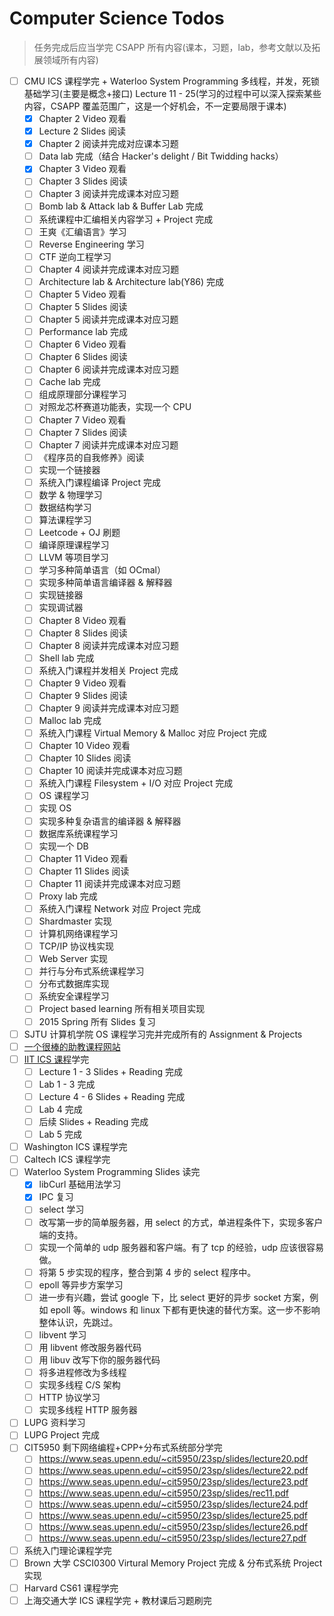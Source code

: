 # Computer Science Todos

> 任务完成后应当学完 CSAPP 所有内容(课本，习题，lab，参考文献以及拓展领域所有内容)

- [ ] CMU ICS 课程学完 + Waterloo System Programming 多线程，并发，死锁基础学习(主要是概念+接口) Lecture 11 - 25(学习的过程中可以深入探索某些内容，CSAPP 覆盖范围广，这是一个好机会，不一定要局限于课本)
  - [x] Chapter 2 Video 观看
  - [x] Lecture 2 Slides 阅读
  - [x] Chapter 2 阅读并完成对应课本习题
  - [ ] Data lab 完成（结合 Hacker's delight / Bit Twidding hacks）
  - [x] Chapter 3 Video 观看
  - [ ] Chapter 3 Slides 阅读
  - [ ] Chapter 3 阅读并完成课本对应习题
  - [ ] Bomb lab & Attack lab & Buffer Lab 完成
  - [ ] 系统课程中汇编相关内容学习 + Project 完成
  - [ ] 王爽《汇编语言》学习
  - [ ] Reverse Engineering 学习
  - [ ] CTF 逆向工程学习
  <!-- - [ ] Windows 逆向学习 -->
  - [ ] Chapter 4 阅读并完成课本对应习题
  - [ ] Architecture lab & Architecture lab(Y86) 完成
  - [ ] Chapter 5 Video 观看
  - [ ] Chapter 5 Slides 阅读
  - [ ] Chapter 5 阅读并完成课本对应习题
  - [ ] Performance lab 完成
  - [ ] Chapter 6 Video 观看
  - [ ] Chapter 6 Slides 阅读
  - [ ] Chapter 6 阅读并完成课本对应习题
  - [ ] Cache lab 完成
  - [ ] 组成原理部分课程学习
  - [ ] 对照龙芯杯赛道功能表，实现一个 CPU
  - [ ] Chapter 7 Video 观看
  - [ ] Chapter 7 Slides 阅读
  - [ ] Chapter 7 阅读并完成课本对应习题
  - [ ] 《程序员的自我修养》阅读
  - [ ] 实现一个链接器
  - [ ] 系统入门课程编译 Project 完成
  - [ ] 数学 & 物理学习
  - [ ] 数据结构学习
  - [ ] 算法课程学习
  - [ ] Leetcode + OJ 刷题
  - [ ] 编译原理课程学习
  - [ ] LLVM 等项目学习
  - [ ] 学习多种简单语言（如 OCmal）
  - [ ] 实现多种简单语言编译器 & 解释器
  - [ ] 实现链接器
  - [ ] 实现调试器
  - [ ] Chapter 8 Video 观看
  - [ ] Chapter 8 Slides 阅读
  - [ ] Chapter 8 阅读并完成课本对应习题
  - [ ] Shell lab 完成
  - [ ] 系统入门课程并发相关 Project 完成
  - [ ] Chapter 9 Video 观看
  - [ ] Chapter 9 Slides 阅读
  - [ ] Chapter 9 阅读并完成课本对应习题
  - [ ] Malloc lab 完成
  - [ ] 系统入门课程 Virtual Memory & Malloc 对应 Project 完成
  - [ ] Chapter 10 Video 观看
  - [ ] Chapter 10 Slides 阅读
  - [ ] Chapter 10 阅读并完成课本对应习题
  - [ ] 系统入门课程 Filesystem + I/O 对应 Project 完成
  - [ ] OS 课程学习
  - [ ] 实现 OS
  - [ ] 实现多种复杂语言的编译器 & 解释器
  - [ ] 数据库系统课程学习
  - [ ] 实现一个 DB
  - [ ] Chapter 11 Video 观看
  - [ ] Chapter 11 Slides 阅读
  - [ ] Chapter 11 阅读并完成课本对应习题
  - [ ] Proxy lab 完成
  - [ ] 系统入门课程 Network 对应 Project 完成
  - [ ] Shardmaster 实现
  - [ ] 计算机网络课程学习
  - [ ] TCP/IP 协议栈实现
  - [ ] Web Server 实现
  - [ ] 并行与分布式系统课程学习
  - [ ] 分布式数据库实现
  - [ ] 系统安全课程学习
  - [ ] Project based learning 所有相关项目实现
  - [ ] 2015 Spring 所有 Slides 复习
- [ ] SJTU 计算机学院 OS 课程学习完并完成所有的 Assignment & Projects
- [ ] [一个很棒的助教课程网站](https://www-users.cse.umn.edu/~kauffman/)
- [ ] [IIT ICS 课程](https://moss.cs.iit.edu/cs351/)学完
  - [ ] Lecture 1 - 3 Slides + Reading 完成
  - [ ] Lab 1 - 3 完成
  - [ ] Lecture 4 - 6 Slides + Reading 完成
  - [ ] Lab 4 完成
  - [ ] 后续 Slides + Reading 完成
  - [ ] Lab 5 完成
- [ ] Washington ICS 课程学完
- [ ] Caltech ICS 课程学完
- [ ] Waterloo System Programming Slides 读完
  - [x] libCurl 基础用法学习
  - [x] IPC 复习
  - [ ] select 学习
  - [ ] 改写第一步的简单服务器，用 select 的方式，单进程条件下，实现多客户端的支持。
  - [ ] 实现一个简单的 udp 服务器和客户端。有了 tcp 的经验，udp 应该很容易做。
  - [ ] 将第 5 步实现的程序，整合到第 4 步的 select 程序中。
  - [ ] epoll 等异步方案学习
  - [ ] 进一步有兴趣，尝试 google 下，比 select 更好的异步 socket 方案，例如 epoll 等。windows 和 linux 下都有更快速的替代方案。这一步不影响整体认识，先跳过。
  - [ ] libvent 学习
  - [ ] 用 libvent 修改服务器代码
  - [ ] 用 libuv 改写下你的服务器代码
  - [ ] 将多进程修改为多线程
  - [ ] 实现多线程 C/S 架构
  - [ ] HTTP 协议学习
  - [ ] 实现多线程 HTTP 服务器
- [ ] LUPG 资料学习
- [ ] LUPG Project 完成
- [ ] CIT5950 剩下网络编程+CPP+分布式系统部分学完
  - [ ] https://www.seas.upenn.edu/~cit5950/23sp/slides/lecture20.pdf
  - [ ] https://www.seas.upenn.edu/~cit5950/23sp/slides/lecture22.pdf
  - [ ] https://www.seas.upenn.edu/~cit5950/23sp/slides/lecture23.pdf
  - [ ] https://www.seas.upenn.edu/~cit5950/23sp/slides/rec11.pdf
  - [ ] https://www.seas.upenn.edu/~cit5950/23sp/slides/lecture24.pdf
  - [ ] https://www.seas.upenn.edu/~cit5950/23sp/slides/lecture25.pdf
  - [ ] https://www.seas.upenn.edu/~cit5950/23sp/slides/lecture26.pdf
  - [ ] https://www.seas.upenn.edu/~cit5950/23sp/slides/lecture27.pdf
- [ ] 系统入门理论课程学完
- [ ] Brown 大学 CSCI0300 Virtural Memory Project 完成 & 分布式系统 Project 实现
- [ ] Harvard CS61 课程学完
- [ ] 上海交通大学 ICS 课程学完 + 教材课后习题刷完
